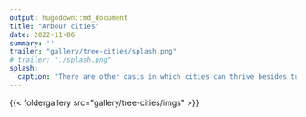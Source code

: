 ```yaml
---
output: hugodown::md_document
title: "Arbour cities"
date: 2022-11-06
summary: ''
trailer: "gallery/tree-cities/splash.png"
# trailer: "./splash.png"
splash:
  caption: "There are other oasis in which cities can thrive besides turtles"
---
```




{{< foldergallery src="gallery/tree-cities/imgs" >}}

